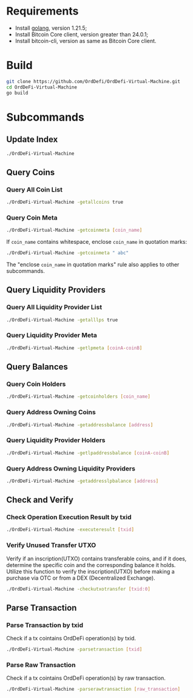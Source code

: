 # Requirements

* Install [golang](https://go.dev), version 1.21.5;
* Install Bitcoin Core client, version greater than 24.0.1;
* Install bitcoin-cli, version as same as Bitcoin Core client.

# Build

```bash
git clone https://github.com/OrdDefi/OrdDefi-Virtual-Machine.git
cd OrdDeFi-Virtual-Machine
go build
```

# Subcommands

## Update Index

```bash
./OrdDeFi-Virtual-Machine
```

## Query Coins

### Query All Coin List

```bash
./OrdDeFi-Virtual-Machine -getallcoins true
```

### Query Coin Meta

```bash
./OrdDeFi-Virtual-Machine -getcoinmeta [coin_name]
```

If `coin_name` contains whitespace, enclose `coin_name` in quotation marks:

```bash
./OrdDeFi-Virtual-Machine -getcoinmeta " abc"
```

The "enclose `coin_name` in quotation marks" rule also applies to other subcommands.


## Query Liquidity Providers

### Query All Liquidity Provider List

```bash
./OrdDeFi-Virtual-Machine -getalllps true
```

### Query Liquidity Provider Meta

```bash
./OrdDeFi-Virtual-Machine -getlpmeta [coinA-coinB]
```

## Query Balances

### Query Coin Holders

```bash
./OrdDeFi-Virtual-Machine -getcoinholders [coin_name]
```

### Query Address Owning Coins

```bash
./OrdDeFi-Virtual-Machine -getaddressbalance [address]
```

### Query Liquidity Provider Holders

```bash
./OrdDeFi-Virtual-Machine -getlpaddressbalance [coinA-coinB]
```

### Query Address Owning Liquidity Providers

```bash
./OrdDeFi-Virtual-Machine -getaddresslpbalance [address]
```

## Check and Verify

### Check Operation Execution Result by txid

```bash
./OrdDeFi-Virtual-Machine -executeresult [txid]
```

### Verify Unused Transfer UTXO

Verify if an inscription(UTXO) contains transferable coins, and if it does, determine the specific coin and the corresponding balance it holds.  
Utilize this function to verify the inscription(UTXO) before making a purchase via OTC or from a DEX (Decentralized Exchange).  

```bash
./OrdDeFi-Virtual-Machine -checkutxotransfer [txid:0]
```

## Parse Transaction

### Parse Transaction by txid

Check if a tx cointains OrdDeFi operation(s) by txid.  

```bash
./OrdDeFi-Virtual-Machine -parsetransaction [txid]
```

### Parse Raw Transaction

Check if a tx cointains OrdDeFi operation(s) by raw transaction.  

```bash
./OrdDeFi-Virtual-Machine -parserawtransaction [raw_transaction]
```
